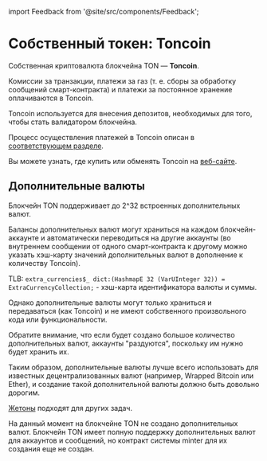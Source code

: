 import Feedback from '@site/src/components/Feedback';

# Собственный токен: Toncoin

Собственная криптовалюта блокчейна TON — **Toncoin**.

Комиссии за транзакции, платежи за газ (т. е. сборы за обработку сообщений смарт-контракта) и платежи за постоянное хранение оплачиваются в Toncoin.

Toncoin используется для внесения депозитов, необходимых для того, чтобы стать валидатором блокчейна.

Процесс осуществления платежей в Toncoin описан в [соответствующем разделе](/v3/guidelines/dapps/asset-processing/payments-processing).

Вы можете узнать, где купить или обменять Toncoin на [веб-сайте](https://ton.org/coin).

## Дополнительные валюты

Блокчейн TON поддерживает до 2^32 встроенных дополнительных валют.

Балансы дополнительных валют могут храниться на каждом блокчейн-аккаунте и автоматически переводиться на другие аккаунты (во внутреннем сообщении от одного смарт-контракта к другому можно указать хэш-карту значений дополнительных валют в дополнение к количеству Toncoin).

TLB: `extra_currencies$_ dict:(HashmapE 32 (VarUInteger 32)) = ExtraCurrencyCollection;` - хэш-карта идентификатора валюты и суммы.

Однако дополнительные валюты могут только храниться и передаваться (как Toncoin) и не имеют собственного произвольного кода или функциональности.

Обратите внимание, что если будет создано большое количество дополнительных валют, аккаунты "раздуются", поскольку им нужно будет хранить их.

Таким образом, дополнительные валюты лучше всего использовать для известных децентрализованных валют (например, Wrapped Bitcoin или Ether), и создание такой дополнительной валюты должно быть довольно дорогим.

[Жетоны](/v3/documentation/dapps/defi/tokens#jettons-fungible-tokens) подходят для других задач.

На данный момент на блокчейне TON не создано дополнительных валют. Блокчейн TON имеет полную поддержку дополнительных валют для аккаунтов и сообщений, но контракт системы minter для их создания еще не создан.

<Feedback />

